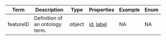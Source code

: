 |Term | Description | Type | Properties | Example | Enum|
| ---| ---| ---| ---| ---| --- |
| featureID | Definition of an ontology term. | object | [id](./id.md), [label](./label.md) | NA | NA|
